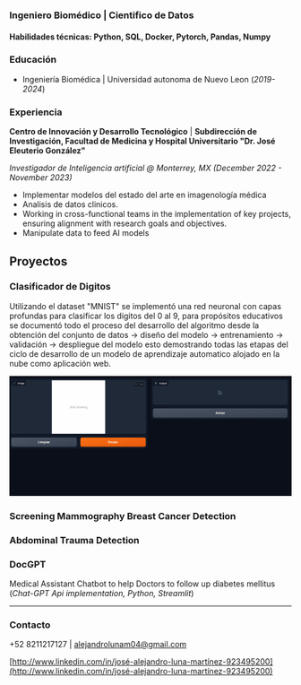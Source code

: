 ### Ingeniero Biomédico | Cientifico de Datos

#### Habilidades técnicas: Python, SQL, Docker, Pytorch, Pandas, Numpy

### Educación
- Ingeniería Biomédica | Universidad autonoma de Nuevo Leon (_2019-2024_)

### Experiencia
**Centro de Innovación y Desarrollo Tecnológico** | **Subdirección de Investigación, Facultad de Medicina y Hospital Universitario "Dr. José Eleuterio González"**

*Investigador de Inteligencia artificial @ Monterrey, MX (_December 2022 - November 2023_)*

- Implementar modelos del estado del arte en imagenología médica
- Analisis de datos clinicos.
- Working in cross-functional teams in the implementation of key projects, ensuring alignment with research goals and objectives.
- Manipulate data to feed AI models

## Proyectos

### Clasificador de Digitos 

Utilizando el dataset "MNIST" se implementó una red neuronal con capas profundas para clasificar los digitos del 0 al 9, para propósitos educativos
se documentó todo el proceso del desarrollo del algoritmo desde la obtención del conjunto de datos -> diseño del modelo -> entrenamiento -> validación -> despliegue del modelo 
esto demostrando todas las etapas del ciclo de desarrollo de un modelo de aprendizaje automatico alojado en la nube como aplicación web.


![Clasificador de digitos](/assets/img/Digit_recognition.gif)


### Screening Mammography Breast Cancer Detection


### Abdominal Trauma Detection


### DocGPT
Medical Assistant Chatbot to help Doctors to follow up diabetes mellitus (*Chat-GPT Api implementation, Python, Streamlit*) 

---

### Contacto

 +52 8211217127 | alejandrolunam04@gmail.com

[http://www.linkedin.com/in/josé-alejandro-luna-martínez-923495200](http://www.linkedin.com/in/josé-alejandro-luna-martínez-923495200)

